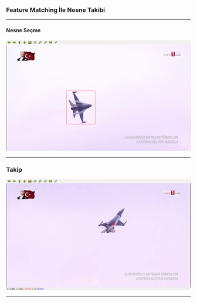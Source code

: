 ### Feature Matching İle Nesne Takibi
---
#### Nesne Seçme
 
![Nesne Seciliyor](secim.png)

---
### Takip

![Takip etme](ornek.gif)

---
